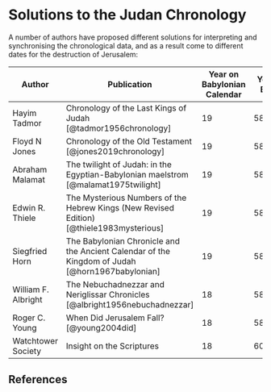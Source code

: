 # Solutions to the Judan Chronology

A number of authors have proposed different solutions for interpreting and synchronising
the chronological data, and as a result come to different dates for the destruction of Jerusalem:

| Author              | Publication                                                                                     | Year on Babylonian Calendar | Year BC |
|---------------------|-------------------------------------------------------------------------------------------------|-----------------------------|---------|
| Hayim Tadmor        | Chronology of the Last Kings of Judah [@tadmor1956chronology]                                   | 19                          | 586     |
| Floyd N Jones       | Chronology of the Old Testament [@jones2019chronology]                                          | 19                          | 586     |
| Abraham Malamat     | The twilight of Judah: in the Egyptian-Babylonian maelstrom [@malamat1975twilight]              | 19                          | 586     |
| Edwin R. Thiele     | The Mysterious Numbers of the Hebrew Kings (New Revised Edition) [@thiele1983mysterious]        | 19                          | 586     |
| Siegfried Horn      | The Babylonian Chronicle and the Ancient Calendar of the Kingdom of Judah [@horn1967babylonian] | 19                          | 586     |
| William F. Albright | The Nebuchadnezzar and Neriglissar Chronicles [@albright1956nebuchadnezzar]                     | 18                          | 587     |
| Roger C. Young      | When Did Jerusalem Fall? [@young2004did]                                                        | 18                          | 587     |
| Watchtower Society  | Insight on the Scriptures                                                                       | 18                          | 607(!)  |

## References

